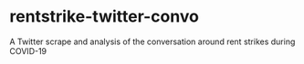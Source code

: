 # rentstrike-twitter-convo
A Twitter scrape and analysis of the conversation around rent strikes during COVID-19
